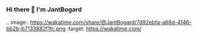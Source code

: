 ### Hi there 👋 I'm JantBogard

.. image:: https://wakatime.com/share/@JantBogard/7d92ebfa-a68d-4146-bb2b-b7133882f1fc.png
    :target: https://wakatime.com/

